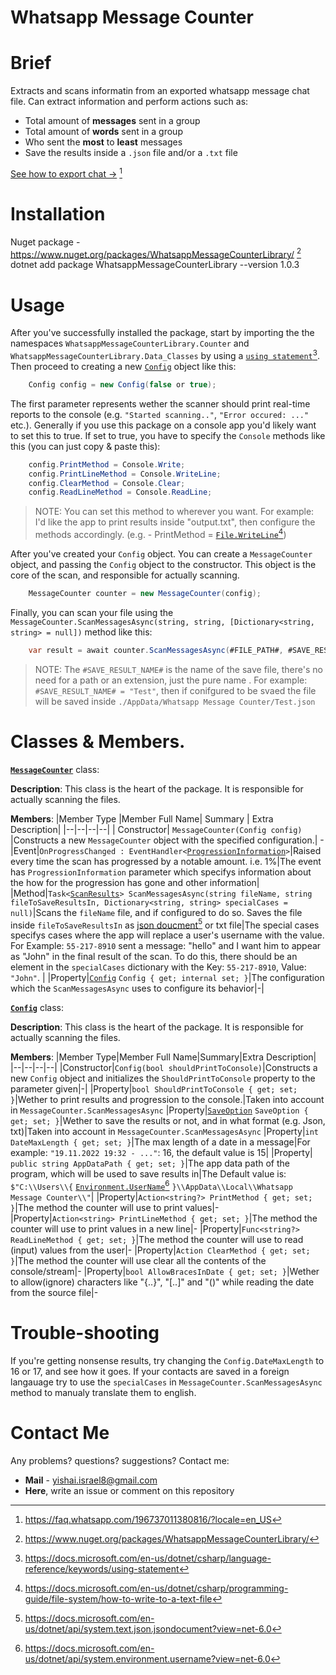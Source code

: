 

# Whatsapp Message Counter
# Brief
Extracts and scans informatin from an exported whatsapp message chat file. Can extract information and perform actions such as:

 - Total amount of **messages** sent in a group
 - Total amount of **words** sent in a group
 - Who sent the **most** to **least** messages
 - Save the results inside a `.json` file and/or a `.txt` file

[See how to export chat ->](https://faq.whatsapp.com/196737011380816/?locale=en_US) [^1]
# Installation
Nuget package - https://www.nuget.org/packages/WhatsappMessageCounterLibrary/ [^2]
    dotnet add package WhatsappMessageCounterLibrary --version 1.0.3
# Usage
After you've successfully installed the package, start by importing the the namespaces `WhatsappMessageCounterLibrary.Counter` and `WhatsappMessageCounterLibrary.Data_Classes` by using a [`using statement`](https://docs.microsoft.com/en-us/dotnet/csharp/language-reference/keywords/using-statement)[^3]. Then proceed to creating a new [`Config`](https://github.com/pallemry/WhatsappMessageCounter/blob/main/WhatsappMessageCounterLibrary/Data%20Classes/Config.cs) object like this:
```csharp
    Config config = new Config(false or true);
```
The first parameter represents wether the scanner should print real-time reports to the console (e.g. `"Started scanning.."`, `"Error occured: ..."` etc.). Generally if you use this package on a console app you'd likely want to set this to true. If set to true, you have to specify the `Console` methods like this (you can just copy & paste this):
```csharp
    config.PrintMethod = Console.Write;
    config.PrintLineMethod = Console.WriteLine;
    config.ClearMethod = Console.Clear;
    config.ReadLineMethod = Console.ReadLine;
```

> NOTE:
> You can set this method to wherever you want. For example: I'd like the app to print results inside "output.txt", then configure the methods accordingly. (e.g. - PrintMethod = [`File.WriteLine`](https://docs.microsoft.com/en-us/dotnet/csharp/programming-guide/file-system/how-to-write-to-a-text-file)[^4]) 

After you've created your `Config` object. You can create a `MessageCounter` object, and passing the `Config` object to the constructor. This object is the core of the scan, and responsible for actually scanning.
```csharp
	MessageCounter counter = new MessageCounter(config);
```
Finally, you can scan your file using the `MessageCounter.ScanMessagesAsync(string, string, [Dictionary<string, string> = null])` method like this:
```csharp
	var result = await counter.ScanMessagesAsync(#FILE_PATH#, #SAVE_RESULT_NAME#, #SPECIAL_NAME_CASES#);
```

> NOTE: 
>The `#SAVE_RESULT_NAME#` is the name of the save file, there's no need for a path or an extension, just the pure name . For example: ``#SAVE_RESULT_NAME# = "Test"``, then if conifgured to be svaed the file will be saved inside `./AppData/Whatsapp Message Counter/Test.json`
# Classes & Members.
[**`MessageCounter`**](https://github.com/pallemry/WhatsappMessageCounter/blob/main/WhatsappMessageCounterLibrary/Counter/MessageCounter.cs) class:

**Description**: This class is the heart of the package. It is responsible for actually scanning the files.

**Members**:
|Member Type |Member Full Name| Summary | Extra Description|
|--|--|--|--|
|  Constructor| `MessageCounter(Config config)` |Constructs a new `MessageCounter` object with the specified configuration.| -
|Event|`OnProgressChanged : EventHandler<`[`ProgressionInformation`](https://github.com/pallemry/WhatsappMessageCounter/blob/main/WhatsappMessageCounterLibrary/Data%20Classes/ProgressionInformation.cs)`>`|Raised every time the scan has progressed by a notable amount. i.e. 1%|The event has `ProgressionInformation` parameter which specifys information about the how for the progression has gone and other information|
|Method|`Task<`[`ScanResults`](https://github.com/pallemry/WhatsappMessageCounter/blob/main/WhatsappMessageCounterLibrary/Data%20Classes/ScanResults.cs)`> ScanMessagesAsync(string fileName, string fileToSaveResultsIn, Dictionary<string, string> specialCases = null)`|Scans the `fileName` file, and if configured to do so. Saves the file inside `fileToSaveResultsIn` as [json doucment](https://docs.microsoft.com/en-us/dotnet/api/system.text.json.jsondocument?view=net-6.0)[^5] or txt file|The special cases specifys cases where the app will replace a user's username with the value. For Example: `55-217-8910` sent a message: "hello" and I want him to appear as "John" in the final result of the scan. To do this, there should be an element in the `specialCases` dictionary with the Key: `55-217-8910`, Value: `"John"`. |
|Property|[`Config`](https://github.com/pallemry/WhatsappMessageCounter/blob/main/WhatsappMessageCounterLibrary/Data%20Classes/Config.cs) `Config { get; internal set; }`|The configuration which the `ScanMessagesAsync` uses to configure its behavior|-|

[**`Config`**](https://github.com/pallemry/WhatsappMessageCounter/blob/main/WhatsappMessageCounterLibrary/Data%20Classes/Config.cs) class:

**Description**: This class is the heart of the package. It is responsible for actually scanning the files.

**Members**: 
|Member Type|Member Full Name|Summary|Extra Description|
|--|--|--|--|
|Constructor|`Config(bool shouldPrintToConsole)`|Constructs a new `Config` object and initializes the `ShouldPrintToConsole` property to the parameter given|-|
|Property|`bool ShouldPrintToConsole { get; set; }`|Wether to print results and progression to the console.|Taken into account in `MessageCounter.ScanMessagesAsync`
|Property|[`SaveOption`](https://github.com/pallemry/WhatsappMessageCounter/blob/main/WhatsappMessageCounterLibrary/Data%20Classes/SaveOption.cs) `SaveOption { get; set; }`|Wether to save the results or not, and in what format (e.g. Json, txt)|Taken into account in `MessageCounter.ScanMessagesAsync`
|Property|`int DateMaxLength { get; set; }`|The max length of a date in a message|For example: `"19.11.2022 19:32 - ..."`: 16, the default value is 15|
|Property|` public string AppDataPath { get; set; }`|The app data path of the program, which will be used to save results in|The Default value is: `$"C:\\Users\\{` [`Environment.UserName`](https://docs.microsoft.com/en-us/dotnet/api/system.environment.username?view=net-6.0)[^6] `}\\AppData\\Local\\Whatsapp Message Counter\\"`|
|Property|`Action<string?> PrintMethod { get; set; }`|The method the counter will use to print values|-
|Property|`Action<string> PrintLineMethod { get; set; }`|The method the counter will use to print values in a new line|-
|Property|`Func<string?> ReadLineMethod { get; set; }`|The method the counter will use to read (input) values from the user|-
|Property|`Action ClearMethod { get; set; }`|The method the counter will use clear all the contents of the console/stream|-
|Property|`bool AllowBracesInDate { get; set; }`|Wether to allow(ignore) characters like "{..}", "[..]" and "()" while reading the date from the source file|-
# Trouble-shooting
If you're getting nonsense results, try changing the `Config.DateMaxLength` to 16 or 17, and see how it goes. If your contacts are saved in a foreign langauage try to use the `specialCases` in `MessageCounter.ScanMessagesAsync` method to manualy translate them to english.
# Contact Me
Any problems? questions? suggestions?
Contact me:
- **Mail** - yishai.israel8@gmail.com
- **Here**, write an issue or comment on this repository
 [^1]: https://faq.whatsapp.com/196737011380816/?locale=en_US
 [^2]: https://www.nuget.org/packages/WhatsappMessageCounterLibrary/
 [^3]: https://docs.microsoft.com/en-us/dotnet/csharp/language-reference/keywords/using-statement
 [^4]: https://docs.microsoft.com/en-us/dotnet/csharp/programming-guide/file-system/how-to-write-to-a-text-file
 [^5]: https://docs.microsoft.com/en-us/dotnet/api/system.text.json.jsondocument?view=net-6.0
 [^6]: https://docs.microsoft.com/en-us/dotnet/api/system.environment.username?view=net-6.0
 
